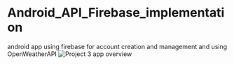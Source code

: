# Android_API_Firebase_implementation
android app using firebase for account creation and management and using OpenWeatherAPI
![Project 3 app overview](https://user-images.githubusercontent.com/91528690/197186509-0031aee7-bbe2-4815-8197-47584fcb498b.png)
